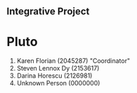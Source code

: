 ## Integrative Project
# Pluto

1. Karen Florian (2045287) "Coordinator"
2. Steven Lennox Dy (2153617)
3. Darina Horescu (2126981)
4. Unknown Person (0000000)
